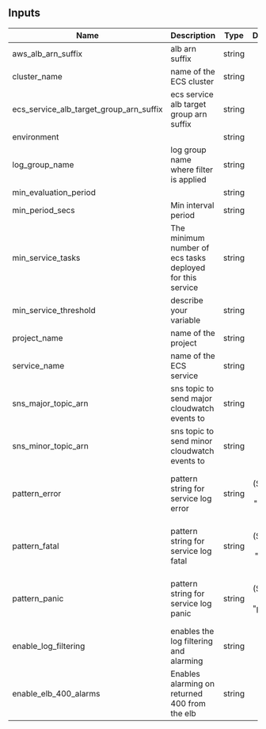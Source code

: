 
## Inputs

| Name | Description | Type | Default | Required |
|------|-------------|:----:|:-----:|:-----:|
| aws_alb_arn_suffix | alb arn suffix | string | - | yes |
| cluster_name | name of the ECS cluster | string | - | yes |
| ecs_service_alb_target_group_arn_suffix | ecs service alb target group arn suffix | string | - | yes |
| environment |  | string | - | yes |
| log_group_name | log group name where filter is applied | string | - | yes |
| min_evaluation_period |  | string | `2` | no |
| min_period_secs | Min interval period | string | `60` | no |
| min_service_tasks | The minimum number of ecs tasks deployed for this service | string | `2` | no |
| min_service_threshold | describe your variable | string | `1` | no |
| project_name | name of the project | string | - | yes |
| service_name | name of the ECS service | string | - | yes |
| sns_major_topic_arn | sns topic to send major cloudwatch events to | string | - | yes |
| sns_minor_topic_arn | sns topic to send minor cloudwatch events to | string | - | yes |
| pattern_error | pattern string for service log error | string | { ($.level = \"error\" ) } | no |
| pattern_fatal | pattern string for service log fatal | string | { ($.level = \"fatal\" ) } | no |
| pattern_panic | pattern string for service log panic | string | { ($.level = \"panic\" ) } | no |
| enable_log_filtering | enables the log filtering and alarming | string | true | no |
| enable_elb_400_alarms | Enables alarming on returned 400 from the elb | string | true | no |